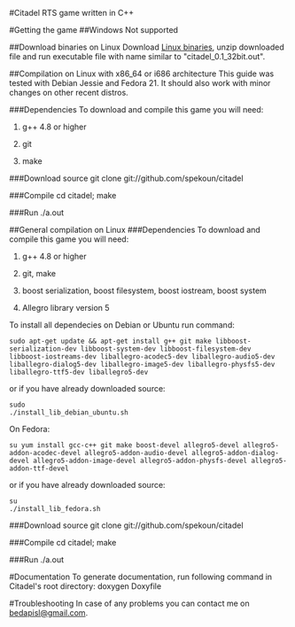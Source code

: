 #Citadel
RTS game written in C++

#Getting the game
##Windows
Not supported

##Download binaries on Linux
Download [Linux binaries](https://sourceforge.net/projects/citadel-game/files/), unzip downloaded file and run executable file with name similar to "citadel_0.1_32bit.out".

##Compilation on Linux with x86_64 or i686 architecture
This guide was tested with Debian Jessie and Fedora 21. It should also work with minor changes on other recent distros. 

###Dependencies
To download and compile this game you will need:

1. g++ 4.8 or higher

2. git

3. make

###Download source
	git clone git://github.com/spekoun/citadel

###Compile
	cd citadel; make

###Run
	./a.out

##General compilation on Linux
###Dependencies
To download and compile this game you will need:

1. g++ 4.8 or higher

2. git, make

3. boost serialization, boost filesystem, boost iostream, boost system

4. Allegro library version 5

To install all dependecies on Debian or Ubuntu run command:

	sudo apt-get update && apt-get install g++ git make libboost-serialization-dev libboost-system-dev libboost-filesystem-dev libboost-iostreams-dev liballegro-acodec5-dev liballegro-audio5-dev liballegro-dialog5-dev liballegro-image5-dev liballegro-physfs5-dev liballegro-ttf5-dev liballegro5-dev

or if you have already downloaded source:

	sudo
	./install_lib_debian_ubuntu.sh

On Fedora:

	su yum install gcc-c++ git make boost-devel allegro5-devel allegro5-addon-acodec-devel allegro5-addon-audio-devel allegro5-addon-dialog-devel allegro5-addon-image-devel allegro5-addon-physfs-devel allegro5-addon-ttf-devel

or if you have already downloaded source:
	
	su
	./install_lib_fedora.sh

###Download source
	git clone git://github.com/spekoun/citadel

###Compile
	cd citadel; make

###Run
	./a.out

#Documentation 
To generate documentation, run following command in Citadel's root directory:
	doxygen Doxyfile 

#Troubleshooting
In case of any problems you can contact me on bedapisl@gmail.com.


